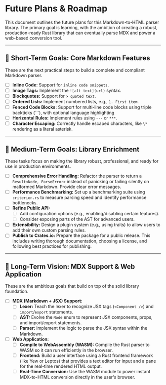 # Future Plans & Roadmap

This document outlines the future plans for this Markdown-to-HTML parser library. The primary goal is learning, with the ambition of creating a robust, production-ready Rust library that can eventually parse MDX and power a web-based conversion tool.

---

## 🎯 Short-Term Goals: Core Markdown Features

These are the next practical steps to build a complete and compliant Markdown parser.

- [ ] **Inline Code:** Support for `inline code snippets`.
- [ ] **Image Tags:** Implement the `![alt text](url)` syntax.
- [ ] **Blockquotes:** Support for `> quoted text`.
- [ ] **Ordered Lists:** Implement numbered lists, e.g., `1. First item`.
- [ ] **Fenced Code Blocks:** Support for multi-line code blocks using triple backticks (```), with optional language highlighting.
- [ ] **Horizontal Rules:** Implement rules using `---` or `***`.
- [ ] **Character Escaping:** Correctly handle escaped characters, like `\*` rendering as a literal asterisk.

---

## 🚀 Medium-Term Goals: Library Enrichment

These tasks focus on making the library robust, professional, and ready for use in production environments.

- [ ] **Comprehensive Error Handling:** Refactor the parser to return a `Result<Node, ParseError>` instead of panicking or failing silently on malformed Markdown. Provide clear error messages.
- [ ] **Performance Benchmarking:** Set up a benchmarking suite using `criterion.rs` to measure parsing speed and identify performance bottlenecks.
- [ ] **Refine Public API:**
    - [ ] Add configuration options (e.g., enabling/disabling certain features).
    - [ ] Consider exposing parts of the AST for advanced users.
- [ ] **Extensibility:** Design a plugin system (e.g., using traits) to allow users to add their own custom parsing rules.
- [ ] **Publish to Crates.io:** Prepare the package for a public release. This includes writing thorough documentation, choosing a license, and following best practices for publishing.

---

## 🌟 Long-Term Vision: MDX Support & Web Application

These are the ambitious goals that build on top of the solid library foundation.

- [ ] **MDX (Markdown + JSX) Support:**
    - [ ] **Lexer:** Teach the lexer to recognize JSX tags (`<Component />`) and `import`/`export` statements.
    - [ ] **AST:** Evolve the `Node` enum to represent JSX components, props, and import/export statements.
    - [ ] **Parser:** Implement the logic to parse the JSX syntax within the Markdown.
- [ ] **Web Application:**
    - [ ] **Compile to WebAssembly (WASM):** Compile the Rust parser to WASM so it can run efficiently in the browser.
    - [ ] **Frontend:** Build a user interface using a Rust frontend framework (like Yew or Leptos) that provides a text editor for input and a pane for the real-time rendered HTML output.
    - [ ] **Real-Time Conversion:** Use the WASM module to power instant MDX-to-HTML conversion directly in the user's browser.